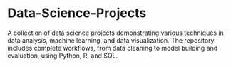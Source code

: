 # Data-Science-Projects
A collection of data science projects demonstrating various techniques in data analysis, machine learning, and data visualization. The repository includes complete workflows, from data cleaning to model building and evaluation, using Python, R, and SQL.
